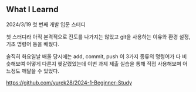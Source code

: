## What I Learnd
2024/3/19 첫 번째 개발 입문 스터디

첫 스터디라 아직 본격적으로 진도를 나가지는 않았고 git을 사용하는 이유와 환경 설정, 기초 명령어 등을 배웠다. 

솔직히 화요일날 배울 당시에는 add, commit, push 이 3가지 종류의 명령어가 다 비슷해보여 어떻게 다른지 헷갈렸었는데 이번 과제 제출 실습을 통해 직접 사용해보며 어느정도 깨달을 수 있었다.

<https://github.com/yurek28/2024-1-Beginner-Study>